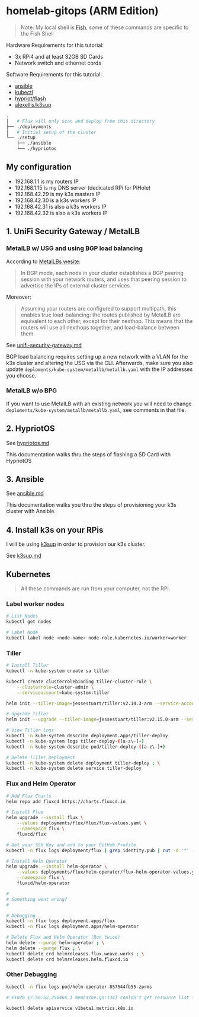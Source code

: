 # homelab-gitops (ARM Edition)

> Note: My local shell is [Fish](https://fishshell.com/), some of these commands are specific to the Fish Shell

Hardware Requirements for this tutorial:

- 3x RPi4 and at least 32GB SD Cards
- Network switch and ethernet cords

Software Requirements for this tutorial:

- [ansible](https://docs.ansible.com/ansible/latest/installation_guide/intro_installation.html)
- [kubectl](https://kubernetes.io/docs/tasks/tools/install-kubectl/)
- [hypriot/flash](https://github.com/hypriot/flash)
- [alexellis/k3sup](https://github.com/alexellis/k3sup)

```bash
.
│   # Flux will only scan and deploy from this directory
├── ./deployments
│   # Initial setup of the cluster
└── ./setup
    ├── ./ansible
    └── ./hypriotos
```

## My configuration

- 192.168.1.1 is my routers IP
- 192.168.1.15 is my DNS server (dedicated RPi for PiHole)
- 192.168.42.29 is my k3s masters IP
- 192.168.42.30 is a k3s workers IP
- 192.168.42.31 is also a k3s workers IP
- 192.168.42.32 is also a k3s workers IP

## 1. UniFi Security Gateway / MetalLB

### MetalLB w/ USG and using BGP load balancing

According to [MetalLBs wesite](https://metallb.universe.tf/concepts/bgp/):

> In BGP mode, each node in your cluster establishes a BGP peering session with your network routers, and uses that peering session to advertise the IPs of external cluster services.

Moreover:

> Assuming your routers are configured to support multipath, this enables true load-balancing: the routes published by MetalLB are equivalent to each other, except for their nexthop. This means that the routers will use all nexthops together, and load-balance between them.

See [unifi-security-gateway.md](docs/unifi-security-gateway.md)

BGP load balancing requires setting up a new network with a VLAN for the k3s cluster and altering the USG via the CLI. Afterwards, make sure you also update `deploments/kube-system/metallb/metallb.yaml` with the IP addresses you choose.

### MetalLB w/o BPG

If you want to use MetalLB with an existing network you will need to change `deploments/kube-system/metallb/metallb.yaml`, see comments in that file.

## 2. HypriotOS

See [hypriotos.md](docs/hypriotos.md)

This documentation walks thru the steps of flashing a SD Card with HypriotOS

## 3. Ansible

See [ansible.md](docs/ansible.md)

This documentation walks you thru the steps of provisioning your k3s cluster with Ansible.

## 4. Install k3s on your RPis

I will be using [k3sup](https://github.com/alexellis/k3sup) in order to provision our k3s cluster.

See [k3sup.md](docs/k3sup.md)

## Kubernetes

> All these commands are run from your computer, not the RPi.

### Label worker nodes

```bash
# List Nodes
kubectl get nodes

# Label Node
kubectl label node <node-name> node-role.kubernetes.io/worker=worker
```

### Tiller

```bash
# Install Tiller
kubectl -n kube-system create sa tiller

kubectl create clusterrolebinding tiller-cluster-rule \
    --clusterrole=cluster-admin \
    --serviceaccount=kube-system:tiller

helm init --tiller-image=jessestuart/tiller:v2.14.3-arm --service-account tiller

# Upgrade Tiller
helm init --upgrade --tiller-image=jessestuart/tiller:v2.15.0-arm --service-account tiller

# View Tiller logs
kubectl -n kube-system describe deployment.apps/tiller-deploy
kubectl -n kube-system logs tiller-deploy-([a-z\-]+)
kubectl -n kube-system describe pod/tiller-deploy-([a-z\-]+)

# Delete Tiller Deployment
kubectl -n kube-system delete deployment tiller-deploy ; \
kubectl -n kube-system delete service tiller-deploy
```

### Flux and Helm Operator

```bash
# Add Flux Charts
helm repo add fluxcd https://charts.fluxcd.io

# Install Flux
helm upgrade --install flux \
    --values deployments/flux/flux/flux-values.yaml \
    --namespace flux \
    fluxcd/flux

# Get your SSH Key and add to your GitHub Profile
kubectl -n flux logs deployment/flux | grep identity.pub | cut -d '"' -f2

# Install Helm Operator
helm upgrade --install helm-operator \
    --values deployments/flux/helm-operator/flux-helm-operator-values.yaml \
    --namespace flux \
    fluxcd/helm-operator

#
# Something went wrong?
#

# Debugging
kubectl -n flux logs deployment.apps/flux
kubectl -n flux logs deployment.apps/helm-operator

# Delete Flux and Helm Operator (Run twice)
helm delete --purge helm-operator ; \
helm delete --purge flux ; \
kubectl delete crd helmreleases.flux.weave.works ; \
kubectl delete crd helmreleases.helm.fluxcd.io
```

### Other Debugging

```bash
kubectl -n flux logs pod/helm-operator-857544fb55-zprms

# E1020 17:56:52.250466 1 memcache.go:134] couldn't get resource list for metrics.k8s.io/v1beta1: the server is currently unable to handle the request

kubectl delete apiservice v1beta1.metrics.k8s.io
```

